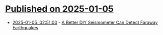# [Published on 2025-01-05](index.md)

* [2025-01-05, 02:51:00](https://soylentnews.org/article.pl?sid=25/01/04/153244&from=rss) - [A Better DIY Seismometer Can Detect Faraway Earthquakes](https://soylentnews.org/article.pl?sid=25/01/04/153244&from=rss)
